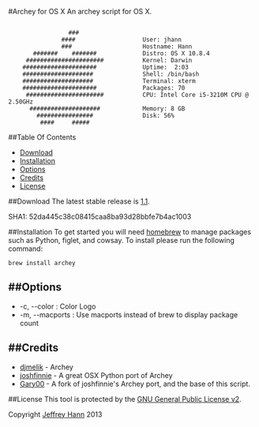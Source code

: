 #Archey for OS X
An archey script for OS X.

```

                 ###
               ####	                  User: jhann
               ###                    Hostname: Hann
       #######    #######             Distro: OS X 10.8.4
     ######################           Kernel: Darwin
    #####################             Uptime:  2:03
    ####################              Shell: /bin/bash
    ####################              Terminal: xterm
    #####################             Packages: 70
     ######################           CPU: Intel Core i5-3210M CPU @ 2.50GHz
      ####################	          Memory: 8 GB
        ################              Disk: 56%
         ####     #####
```

##Table Of Contents
* [Download](#download)
* [Installation](#installation)
* [Options](#options)
* [Credits](#credits)
* [License](#license)

##Download
The latest stable release is [1.1](https://github.com/obihann/archey-osx/archive/1.1.tar.gz).

SHA1: 52da445c38c08415caa8ba93d28bbfe7b4ac1003

##Installation
To get started you will need [homebrew](http://brew.sh/) to manage packages such as Python, figlet, and cowsay. To install please run the following command:

```
brew install archey
```

##Options
------------
* -c,  --color : Color Logo
* -m,  --macports : Use macports instead of brew to display package count



##Credits
------
* [djmelik](https://github.com/djmelik/archey) - Archey
* [joshfinnie](https://github.com/joshfinnie/archey-osx) - A great OSX Python port of Archey
* [Gary00](https://github.com/Gary00/archey-osx) - A fork of joshfinnie's Archey port, and the base of this script.

##License
This tool is protected by the [GNU General Public License v2](http://www.gnu.org/licenses/gpl-2.0.html).

Copyright [Jeffrey Hann](http://jeffreyhann.ca/) 2013
